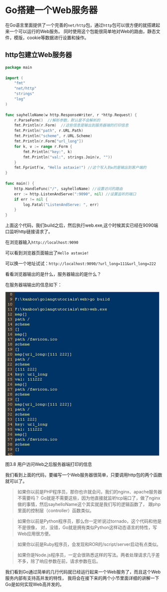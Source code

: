 # Go搭建一个Web服务器

在Go语言里面提供了一个完善的`net/http`包，通过`http`包可以很方便的就搭建起来一个可以运行的Web服务。
同时使用这个包能很简单地对Web的路由，静态文件，模版，cookie等数据进行设置和操作。

## http包建立Web服务器
```go
package main

import (
	"fmt"
	"net/http"
	"strings"
	"log"
)

func sayhelloName(w http.ResponseWriter, r *http.Request) {
	r.ParseForm()  //解析参数，默认是不会解析的
	fmt.Println(r.Form)  //这些信息是输出到服务器端的打印信息
	fmt.Println("path", r.URL.Path)
	fmt.Println("scheme", r.URL.Scheme)
	fmt.Println(r.Form["url_long"])
	for k, v := range r.Form {
		fmt.Println("key:", k)
		fmt.Println("val:", strings.Join(v, ""))
	}
	fmt.Fprintf(w, "Hello astaxie!") //这个写入到w的是输出到客户端的
}

func main() {
	http.HandleFunc("/", sayhelloName) //设置访问的路由
	err := http.ListenAndServe(":9090", nil) //设置监听的端口
	if err != nil {
		log.Fatal("ListenAndServe: ", err)
	}
}
```

上面这个代码，我们build之后，然后执行web.exe,这个时候其实已经在9090端口监听http链接请求了。

在浏览器输入`http://localhost:9090`

可以看到浏览器页面输出了`Hello astaxie!`

可以换一个地址试试：`http://localhost:9090/?url_long=111&url_long=222`

看看浏览器输出的是什么，服务器输出的是什么？

在服务器端输出的信息如下：

![](images/3.2.goweb.png?raw=true)

图3.8 用户访问Web之后服务器端打印的信息

我们看到上面的代码，要编写一个Web服务器很简单，只要调用http包的两个函数就可以了。

> 如果你以前是PHP程序员，那你也许就会问，我们的nginx、apache服务器不需要吗？
> Go就是不需要这些，因为他直接就监听tcp端口了，做了nginx做的事情，然后sayhelloName这个其实就是我们写的逻辑函数了，
> 跟php里面的控制层（controller）函数类似。

> 如果你以前是Python程序员，那么你一定听说过tornado，这个代码和他是不是很像，
> 对，没错，Go就是拥有类似Python这样动态语言的特性，写Web应用很方便。

> 如果你以前是Ruby程序员，会发现和ROR的/script/server启动有点类似。

> 如果你是Node.js程序员，一定会很熟悉这样的写法。两者处理请求几乎差不多，除了响应参数在前，请求参数在后。

我们看到Go通过简单的几行代码就已经运行起来一个Web服务了，而且这个Web服务内部有支持高并发的特性，
我将会在接下来的两个小节里面详细的讲解一下Go是如何实现Web高并发的。

